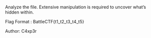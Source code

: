 Analyze the file. Extensive manipulation is required to uncover what’s hidden within.

Flag Format : BattleCTF{t1_t2_t3_t4_t5}

Author: C4xp3r
